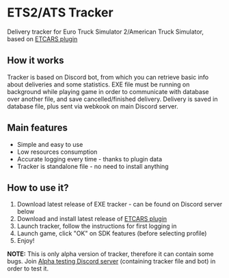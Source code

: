 # ETS2/ATS Tracker
Delivery tracker for Euro Truck Simulator 2/American Truck Simulator, based on [ETCARS plugin](https://etcars.jammerxd.com/)

## How it works
Tracker is based on Discord bot, from which you can retrieve basic info about deliveries and some statistics. 
EXE file must be running on background while playing game in order to communicate with database over another file, and save cancelled/finished delivery.
Delivery is saved in database file, plus sent via webkook on main Discord server.

## Main features
* Simple and easy to use
* Low resources consumption
* Accurate logging every time - thanks to plugin data
* Tracker is standalone file - no need to install anything

## How to use it?
1. Download latest release of EXE tracker - can be found on Discord server below
2. Download and install latest release of [ETCARS plugin](https://etcars.jammerxd.com/)
3. Launch tracker, follow the instructions for first logging in
4. Launch game, click "OK" on SDK features (before selecting profile)
5. Enjoy!


**NOTE:** This is only alpha version of tracker, therefore it can contain some bugs. 
Join [Alpha testing Discord server](https://discord.com/invite/KuqEDyP) (containing tracker file and bot) in order to test it.
